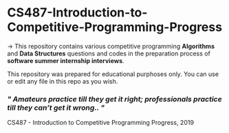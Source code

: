 # CS487-Introduction-to-Competitive-Programming-Progress

-> This repository contains various competitive programming **Algorithms** and **Data Structures** questions and codes in the preparation process of **software summer internship interviews**.

This repository was prepared for educational purphoses only. You can use or edit any file in this repo as you wish.

### *" Amateurs practice till they get it right; professionals practice till they can’t get it wrong.. "*

CS487 - Introduction to Competitive Programming Progress, 2019
